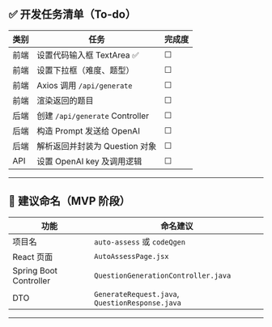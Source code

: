 ## ✅ 开发任务清单（To-do）

| 类别 | 任务                            | 完成度 |
| ---- | ------------------------------- | ------ |
| 前端 | 设置代码输入框 TextArea ✅      | ☐      |
| 前端 | 设置下拉框（难度、题型）        | ☐      |
| 前端 | Axios 调用 `/api/generate`      | ☐      |
| 前端 | 渲染返回的题目                  | ☐      |
| 后端 | 创建 `/api/generate` Controller | ☐      |
| 后端 | 构造 Prompt 发送给 OpenAI       | ☐      |
| 后端 | 解析返回并封装为 Question 对象  | ☐      |
| API  | 设置 OpenAI key 及调用逻辑      | ☐      |

---

## 🚀 建议命名（MVP 阶段）

| 功能                   | 命名建议                                        |
| ---------------------- | ----------------------------------------------- |
| 项目名                 | `auto-assess` 或 `codeQgen`                     |
| React 页面             | `AutoAssessPage.jsx`                            |
| Spring Boot Controller | `QuestionGenerationController.java`             |
| DTO                    | `GenerateRequest.java`, `QuestionResponse.java` |

---
